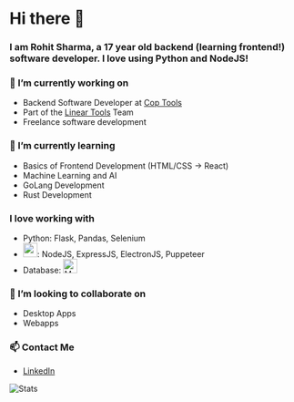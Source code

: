 # Hi there 👋
### I am Rohit Sharma, a 17 year old backend (learning frontend!) software developer. I love using Python and NodeJS!



### 🔭 I’m currently working on
* Backend Software Developer at [Cop Tools](https://cop.tools/)
* Part of the [Linear Tools](https://linear.tools/) Team
* Freelance software development

### 🌱 I’m currently learning
* Basics of Frontend Development (HTML/CSS -> React)
* Machine Learning and AI
* GoLang Development
* Rust Development

### I love working with
* Python: Flask, Pandas, Selenium
* <img src="https://img.shields.io/badge/JavaScript?logo=javascript" height="25" />: NodeJS, ExpressJS, ElectronJS, Puppeteer
* Database: <img src="https://img.shields.io/badge/MongoDB-282C34?logo=mongodb&logoColor=47A248" alt="MongoDB logo" title="MongoDB" height="25" />

### 👯 I’m looking to collaborate on
* Desktop Apps
* Webapps

### 📫 Contact Me
* [LinkedIn](https://www.linkedin.com/in/rohit-sharma-135863215/)

![Stats](https://github-readme-stats.vercel.app/api?username=sugarycoke&show_icons=true)
